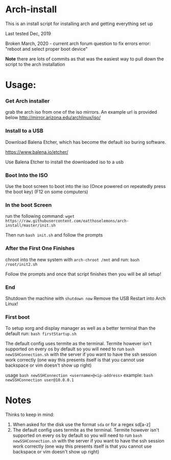 # Arch-install

This is an install script for installing arch and getting everything set up

Last tested Dec, 2019

Broken March, 2020 - current arch forum question to fix errors
error: "reboot and select proper boot device"

**Note** there are lots of commits as that was the easiest way to pull down the script to the arch installation

# Usage:
### Get Arch installer
grab the arch iso from one of the iso mirrors. An example url is provided below
http://mirror.arizona.edu/archlinux/iso/

### Install to a USB
Download Balena Etcher, which has become the default iso buring software.

https://www.balena.io/etcher/

Use Balena Etcher to install the downloaded iso to a usb

### Boot Into the ISO

Use the boot screen to boot into the iso (Once powered on repeatedly press the boot key) (F12 on some computers)

### In the boot Screen
run the following command:
`wget https://raw.githubusercontent.com/eatthoselemons/arch-install/master/init.sh`

Then run `bash init.sh` and follow the prompts

### After the First One Finishes

chroot into the new system with `arch-chroot /mnt` and run:
`bash /root/init2.sh`

Follow the prompts and once that script finishes then you will be all setup!

### End

Shutdown the machine with `shutdown now`
Remove the USB
Restart into Arch Linux!

### First boot

To setup xorg and display manager as well as a better terminal than the default run:
`bash firstStartup.sh`

The default config uses termite as the terminal. Termite however isn't supported on every os by default so you will need to run `bash newSSHConnection.sh` with the server if you want to have the ssh session work correctly (one way this presents itself is that you cannot use backspace or vim doesn't show up right)

usage `bash newSSHConnection <username>@<ip-address>`
example: `bash newSSHConnection user@10.0.0.1`

# Notes

Thinks to keep in mind:
1. When asked for the disk use the format `sda` or for a regex sd[a-z]
2. The default config uses termite as the terminal. Termite however isn't supported on every os by default so you will need to run `bash newSSHConnection.sh` with the server if you want to have the ssh session work correctly (one way this presents itself is that you cannot use backspace or vim doesn't show up right)

